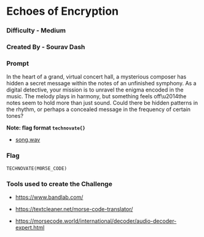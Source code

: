 # Echoes of Encryption

### Difficulty - Medium

### Created By - Sourav Dash

### Prompt

In the heart of a grand, virtual concert hall, a mysterious composer has hidden a secret message within the notes of an unfinished symphony. As a digital detective, your mission is to unravel the enigma encoded in the music. The melody plays in harmony, but something feels off\u2014the notes seem to hold more than just sound. Could there be hidden patterns in the rhythm, or perhaps a concealed message in the frequency of certain tones?

**Note: flag format `technovate{}`**

- [song.wav](./song.wav)

### Flag

`TECHNOVATE(M0R5E_CODE)`

### Tools used to create the Challenge

- https://www.bandlab.com/

- https://textcleaner.net/morse-code-translator/

- https://morsecode.world/international/decoder/audio-decoder-expert.html
